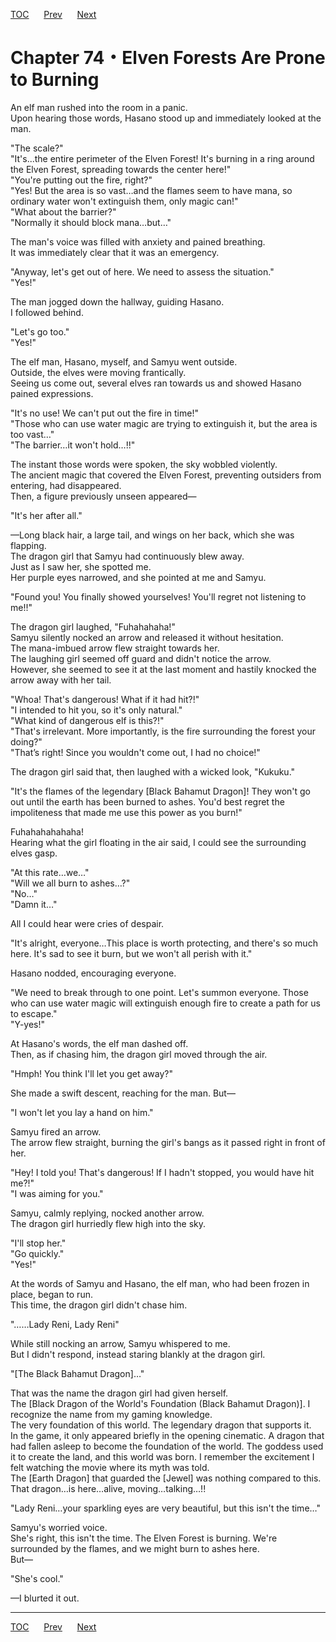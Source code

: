 [TOC](../readme.md)&nbsp;&nbsp;&nbsp;&nbsp;&nbsp;&nbsp;[Prev](Section_0073.md)&nbsp;&nbsp;&nbsp;&nbsp;&nbsp;&nbsp;[Next](Section_0075.md)



# Chapter 74・Elven Forests Are Prone to Burning

An elf man rushed into the room in a panic.  
Upon hearing those words, Hasano stood up and immediately looked at the
man.  
  
"The scale?"  
"It's...the entire perimeter of the Elven Forest! It's burning in a ring
around the Elven Forest, spreading towards the center here!"  
"You're putting out the fire, right?"  
"Yes! But the area is so vast…and the flames seem to have mana, so
ordinary water won't extinguish them, only magic can!"  
"What about the barrier?"  
"Normally it should block mana…but…"  
  
The man's voice was filled with anxiety and pained breathing.  
It was immediately clear that it was an emergency.  
  
"Anyway, let's get out of here. We need to assess the situation."  
"Yes!"  
  
The man jogged down the hallway, guiding Hasano.  
I followed behind.  
  
"Let's go too."  
"Yes!"  
  
The elf man, Hasano, myself, and Samyu went outside.  
Outside, the elves were moving frantically.  
Seeing us come out, several elves ran towards us and showed Hasano
pained expressions.  
  
"It's no use! We can't put out the fire in time!"  
"Those who can use water magic are trying to extinguish it, but the area
is too vast…"  
"The barrier…it won't hold…!!"  
  
The instant those words were spoken, the sky wobbled violently.  
The ancient magic that covered the Elven Forest, preventing outsiders
from entering, had disappeared.  
Then, a figure previously unseen appeared—  
  
"It's her after all."  
  
—Long black hair, a large tail, and wings on her back, which she was
flapping.  
The dragon girl that Samyu had continuously blew away.  
Just as I saw her, she spotted me.  
Her purple eyes narrowed, and she pointed at me and Samyu.  
  
"Found you! You finally showed yourselves! You'll regret not listening
to me!!"  
  
The dragon girl laughed, "Fuhahahaha!"  
Samyu silently nocked an arrow and released it without hesitation.  
The mana-imbued arrow flew straight towards her.  
The laughing girl seemed off guard and didn't notice the arrow.  
However, she seemed to see it at the last moment and hastily knocked the
arrow away with her tail.  
  
"Whoa! That's dangerous! What if it had hit?!"  
"I intended to hit you, so it's only natural."  
"What kind of dangerous elf is this?!"  
"That's irrelevant. More importantly, is the fire surrounding the forest
your doing?"  
"That’s right! Since you wouldn't come out, I had no choice!"  
  
The dragon girl said that, then laughed with a wicked look, "Kukuku."  
  
"It's the flames of the legendary \[Black Bahamut Dragon\]! They won't
go out until the earth has been burned to ashes. You'd best regret the
impoliteness that made me use this power as you burn!"  
  
Fuhahahahahaha!  
Hearing what the girl floating in the air said, I could see the
surrounding elves gasp.  
  
"At this rate…we…"  
"Will we all burn to ashes…?"  
"No…"  
"Damn it…"  
  
All I could hear were cries of despair.  
  
"It's alright, everyone…This place is worth protecting, and there's so
much here. It's sad to see it burn, but we won't all perish with it."  
  
Hasano nodded, encouraging everyone.  
  
"We need to break through to one point. Let's summon everyone. Those who
can use water magic will extinguish enough fire to create a path for us
to escape."  
"Y-yes!"  
  
At Hasano's words, the elf man dashed off.  
Then, as if chasing him, the dragon girl moved through the air.  
  
"Hmph! You think I'll let you get away?"  
  
She made a swift descent, reaching for the man. But—  
  
"I won't let you lay a hand on him."  
  
Samyu fired an arrow.  
The arrow flew straight, burning the girl's bangs as it passed right in
front of her.  
  
"Hey! I told you! That's dangerous! If I hadn't stopped, you would have
hit me?!"  
"I was aiming for you."  
  
Samyu, calmly replying, nocked another arrow.  
The dragon girl hurriedly flew high into the sky.  
  
"I'll stop her."  
"Go quickly."  
"Yes!"  
  
At the words of Samyu and Hasano, the elf man, who had been frozen in
place, began to run.  
This time, the dragon girl didn't chase him.  
  
"……Lady Reni, Lady Reni"  
  
While still nocking an arrow, Samyu whispered to me.  
But I didn't respond, instead staring blankly at the dragon girl.  
  
"\[The Black Bahamut Dragon\]…"  
  
That was the name the dragon girl had given herself.  
The \[Black Dragon of the World's Foundation (Black Bahamut Dragon)\]. I
recognize the name from my gaming knowledge.  
The very foundation of this world. The legendary dragon that supports
it.  
In the game, it only appeared briefly in the opening cinematic. A dragon
that had fallen asleep to become the foundation of the world. The
goddess used it to create the land, and this world was born. I remember
the excitement I felt watching the movie where its myth was told.  
The \[Earth Dragon\] that guarded the \[Jewel\] was nothing compared to
this.  
That dragon…is here…alive, moving…talking…!!  
  
"Lady Reni…your sparkling eyes are very beautiful, but this isn't the
time…"  
  
Samyu's worried voice.  
She's right, this isn't the time. The Elven Forest is burning. We're
surrounded by the flames, and we might burn to ashes here.  
But—  
  
"She's cool."  
  
—I blurted it out.  
  
  
  
  


---
[TOC](../readme.md)&nbsp;&nbsp;&nbsp;&nbsp;&nbsp;&nbsp;[Prev](Section_0073.md)&nbsp;&nbsp;&nbsp;&nbsp;&nbsp;&nbsp;[Next](Section_0075.md)

